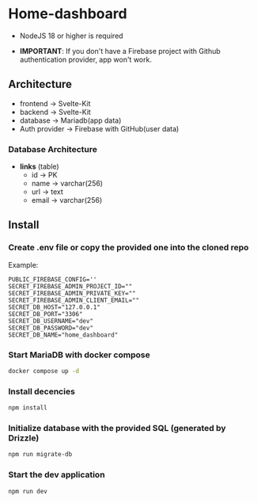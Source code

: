 # Home-dashboard

- NodeJS 18 or higher is required

- **IMPORTANT**: If you don't have a Firebase project with Github authentication provider, app won't work.

## Architecture

- frontend -> Svelte-Kit
- backend -> Svelte-Kit
- database -> Mariadb(app data)
- Auth provider -> Firebase with GitHub(user data)

### Database Architecture

- **links** (table)
  - id -> PK
  - name -> varchar(256)
  - url -> text
  - email -> varchar(256)

## Install

### Create .env file or copy the provided one into the cloned repo

Example:

```less
PUBLIC_FIREBASE_CONFIG=''
SECRET_FIREBASE_ADMIN_PROJECT_ID=""
SECRET_FIREBASE_ADMIN_PRIVATE_KEY=""
SECRET_FIREBASE_ADMIN_CLIENT_EMAIL=""
SECRET_DB_HOST="127.0.0.1"
SECRET_DB_PORT="3306"
SECRET_DB_USERNAME="dev"
SECRET_DB_PASSWORD="dev"
SECRET_DB_NAME="home_dashboard"
```

### Start MariaDB with docker compose

```bash
docker compose up -d
```

### Install decencies

```bash
npm install
```

### Initialize database with the provided SQL (generated by Drizzle)

```bash
npm run migrate-db
```

### Start the dev application

```bash
npm run dev
```

